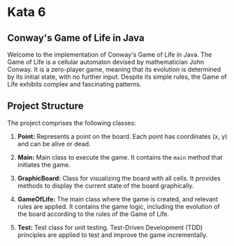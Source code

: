 # Kata 6
## Conway's Game of Life in Java

Welcome to the implementation of Conway's Game of Life in Java. The Game of Life is a cellular automaton devised by mathematician John Conway. It is a zero-player game, meaning that its evolution is determined by its initial state, with no further input. Despite its simple rules, the Game of Life exhibits complex and fascinating patterns.

## Project Structure

The project comprises the following classes:

1. **Point:** Represents a point on the board. Each point has coordinates (x, y) and can be alive or dead.

2. **Main:** Main class to execute the game. It contains the `main` method that initiates the game.

3. **GraphicBoard:** Class for visualizing the board with all cells. It provides methods to display the current state of the board graphically.

4. **GameOfLife:** The main class where the game is created, and relevant rules are applied. It contains the game logic, including the evolution of the board according to the rules of the Game of Life.

5. **Test:** Test class for unit testing. Test-Driven Development (TDD) principles are applied to test and improve the game incrementally.

